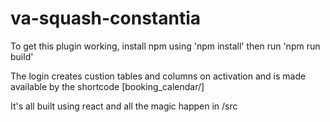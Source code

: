 # va-squash-constantia

To get this plugin working, install npm using 'npm install' then run 'npm run build'

The login creates custion tables and columns on activation and is made available by the shortcode [booking_calendar/]

It's all built using react and all the magic happen in /src